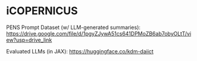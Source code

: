 # iCOPERNICUS

PENS Prompt Dataset (w/ LLM-generated summaries): https://drive.google.com/file/d/1pgyZJywA51cs641DPMoZB6ab7obyOLtT/view?usp=drive_link

Evaluated LLMs (in JAX): https://huggingface.co/kdm-daiict
